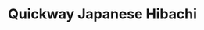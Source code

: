 ---
layout: place
title: "Quickway Japanese Hibachi"
permalink: /maryland/oxon-hill/quickway-japanese-hibachi.html
stateAbbr: MD
stateName: Maryland
cityName: Oxon Hill
place_id: ChIJUT2uUme7t4kRXAlxiU5rJdw
photos:
  - >-
    AUy1YQ2E8hAva-IWfRP1R0-5O8TTR5oBDFtMQZRDupLglbSOQI0EoyUgy6CNP9Nt8I1bFbReR15gd-PWYGQOChPd7uHGNWi9G4Hh-k2rd2stq9QMGBnnheCtcqxqU2fIfhr1NxZNTGote0ZjoL6rc6AdGp57SXaCyP624mvPPX6vaxMan0YDOFYf0vNKez1N_wP-5QgFn4TN8fFKe3X0RXLtOp7ujeXjFvpMdQoZvyuDhXIR_Pu7NiWkxRz9P1ngzDz7QWJt5wt2TaVGDtVeiclHB7r8oQ0AE6_cl6nT0Ah5-ym1pg
  - >-
    AUy1YQ2-9nate9hkSO3aOgY9fgCO3ABb2Z5GkVbDb5Lr0NcB9MnmNF6-VaT4Cwaqle6LT_MutqFX8vMEo-ZltpjM3H9RQK-6jwatyoqCKQ7JYnOTBo8fhtIIEGC3IXlnYikZm4AK_f9paVZWtm8fF57p-5ligKsXGYF_Hv7Feijyif7LyPVuMkL0NkI64ETOHYv58xA5fTEIavYSjirHMdjpJs6gxyZX6kkH0wqq2X7hOdMEIeLne1Sys9vAVswuqujU4ZBmH-BNxEwOxJXQd7V6UtXIm4g6p4dXegWSzVwZQfsSAw
  - >-
    AUy1YQ1Dfm70hDaIVxKpMVsTrf6LCZ0uWqspHDZa9iVjdAZuOMLrrhkTTN21RL8MdlT0dFtfKrI4Fd8h9t1zmhB6TwqUKpQ0mYij9CXEKeIUsEakBBRjID-GKpuPP8EksNM2UcAZuGRmPTzgEoKNj-a5eiTPv__rH4NHudghjBnwGvJuPu9zfeUgCJGPa3vEF3Kn3zfSbIHS17b7xXpwFzZFT4JZaoIPcHvsu2nggFJaGS0ZURKcjFlCGagJS9wGQl4VMWa_mwWPaShkEtDQbs4A7tNnCjuI_WQtkPuhKBnsz20MWvm1NjRTzheXjtEGSEUpXMCNJj-GtBztHfOQvRiND9sw4hlMKvruy9-kjeWWNi4ikS5P0Fa9QE6--R_kBMy59irjQKWwzjozdgt96YaBpUIMbFOtlhbizPZZrScLOx5hpf8
  - >-
    AUy1YQ0ifzAVg-dJ5Tt3Btz-tx3hfS_y8PGMpWr8UqP78EI0wWp9o2uxcbYtvqACYKBanVhTL9jwFnoXUVwx1_nk3s95NaCAGSIwixOb9EZQ46DhBqcsOXXgZUjuhbJXkY0r9xsTqfqqrn_x-xl4vLYxz8DJfZXCywpd1I0Pj3s8qKKG7SLbtm8W8q4MAXFouPwOEuGksYq8BjUP33QfNYgpa2w9I2aU68H0H0qPn3UaNw8BIluPgT6adUFKt5vbqtrC03Pq1FvqAPPyYYCJLagrI5CtFHjaQhv7M9CSt0NND5DV2g
  - >-
    AUy1YQ0WefG6eCMFckkfYfETYlvBQ6g9wiAa-TCLHrFL-95txu3bGe1HU5rUF1PLi8vMIoABobrgv08RmB3jeMLlZhLvrLBMk24YWjCqvjJKsWg-yVKAUjHOq71z_DkPURb2OlAzkR06MbDKxjAT9w-kO1s88CADfFAvjkURQcOa8CzszKznvl6r2e2--uG1XosKa21He_VpYY694y_k9plqE5xe8J66dakrzVtB7gQbjZxlW9lEjOCZQj6lDCPKB6osDPO4-ytUJgQVwtUw3rGOKTK-ow57VOCCpqfuMz7YcHy8hHum9cYhvKI0tZdDtj5Ghtr8unD96zsm3vAMaraowgNp-Rvjhn_lXLKkOocdp_WiIzlxO_xv7rj-UnqP9CWQv5G_1sDRwA8Y3nES4pF4ckRTWNgc8yGf4wxxrUDE3UpfmBLx
  - >-
    AUy1YQ3Orv2Sg0aSUEcuVMzBpOwxWW9kIXVbM6QPhNPtnta_9I9V1EVFpvOVep5Yj9A9zl1qw9smyaEnCgzeQg5jPXIixaWQpaKkq14H6o6jH3Fq8y4Q0uOt775ru7jfuRvnGzDr444lXSoNwdYjIFSACGrh5d82ilB1oWRIy3pb-heBG9gy_jMU5_BZs8JEoZch5l1uTo9DF7qd_liVr0yu96hlRhoZ8ShlZNGOwFW6HCxd4Eh6xuP3QcdccQaJ9Hjhsn0UEbwQRsK12mCbFeUrf6eFzXdya21WCsrz0BP-Ih6g9jZtaFkvFAjBeimp4DXW97Zhq9rSV9f-UhaRSl0Bin758oO3eaBPUKtMBXd-QsmaIlXxZYdQSpgjjecoW2zD3dM4nm4UNCeJsWfIXprQ8t3HReWg-gp73VhlBZGhn8uBaIw
  - >-
    AUy1YQ2CX3LcWTxaU01M9O5OA3FKBOVx3U-36KdQS1sQh_10azAF1alEzsBNGcrRXGX3sli0x5c4NPATi9rYYFoHjZZWGVDwuzYECyB0mS2KgDNGaGCePUdCoAX_3oiS3fwbltlFSJIP0UjK-T2ek7R-z9rKljsNGGngSQirTFUfN72nphzNKWB6UYAfPNnoDg0TjLgf2sq6rJQsaMt6VB2pBqqxJvD7rkiE3EdDoYFD_m4jd_oPS9zdJmyLTJx08MKT1G1kpT294BM5EldOF0U3uIe1hZgxW_OWCHcgEM9dIwb_1_Hi1rzAzOQDNFB4lv9U8xsflVEj_DUFM9zE5R7ULu13iFu5zZzOCUr10ZbMVyH_tOAj1WtmltOok0leaCA5Y2GUkM_Cu_Ke-Bwi7CFgnSlZuQkEkHQXqaRvLdtmhlk
  - >-
    AUy1YQ38qIUqYGkLFozuxtzomABMHP-ZMBP9dHVSnZLGoR8vDmnMPUOGIfZPEowIt7SyvmKH7Ncz7vD0pmk0X3k7Cxn5SfoYym8Sfdps4uiudPJaUIDtNzzjeqJqYE-i85sPaaXhBG0tzXGUKesKTInpmKla2dp2X4dNN_qd_jxGCSP-3Jz_wKvayaGoRvYZcachgFsEDvE2gNvhNyCtYzQh_YVH0df9blKZvs9slG63vREvnNXfNCr6P5qDbGtN5FX4ibKNGRXxFsrtIr7fjDEbIID24F_LFBb485jVn01rdo0gaw
  - >-
    AUy1YQ13YyoL651R_zp8EY7DDq_U9zT6774Y0ZKfYPj-LFK1vNB8YSlZW1H_gM6uUhZdKrAPS9G_0_Et0oca2V8UtDHAWulFLtlNACdJswLwW7AD7-6kY1wMJnceEtALT8QDuu9Sf3hKuRdEC1b0dWJHcw6H-QiFJ8iAzSztMOIDYnW3-ffqXCqlTEOKz-eKdQd38NQ6tFDGLR1j1DalIA-Rlo6QPnpHQKBjUiFVvPN_lFY1o1ihO2TRQZiK9gpma-JldGO9vWkTufhiKG0VYaBPWi7CrqHubUFok3NGE4XWVNAqaHoRaTo50KRb9PO51aOsbLGM11Spto1a0ig1wkxkUKJkIw21BY61Y4nQPTyaW9-_PDs8m59loZgB4Ct71_cRHXaB60uBVW9x2giE0thfuTdnm3Tc5Jd_njMSpSPqFtGXLeKI
  - >-
    AUy1YQ31s7nE20L91BaCVNpC9M44kGSSE4876Z91MkyuTy9ZwWpoj_x2jKRJGvObVkfhOd7o_Dw2gw0f2JqS7XS-MJja6g1Nt5dt_MLoz_9cJxAP1FtJ6TPYNGZG0FgilYDc56-p0RYGZqufN6NlSfS7qRQCl6G8maL7sztb4fhhXJOnG0ZbBx-6Szu99IvVfnNDapPQg4bi9VYnrGs9m_ODhcGcmlz4v99naVf1SQMxLKqrYMN1BrRWtwdto6498sI7QCeCTWKV3wlWj4wIhD88sQpSLVLGwdDSXrTYRIToNksoVt32aJY43r0D-eyyHamOttY8CPiMpZOSkh1Wn0AkSPpdLxh68RV-DH2_h-l4FFVydSOBeLYNW0lqNFZnaLrgQHeP5YEidtHb6x_y5iR_AhWLl-my3EcGdDZ33z6-LKE02A
address: 5203 Indian Head Hwy, Oxon Hill, MD 20745, USA
street: 5203 Indian Head Hwy
city: Oxon Hill
state: MD
zip: '20745'
country: USA
neighborhood: null
latitude: '38.817855'
longitude: '-77.003804'
accessibility_options:
  wheelchairAccessibleParking: true
  wheelchairAccessibleEntrance: true
  wheelchairAccessibleRestroom: true
business_status: OPERATIONAL
name: Quickway Japanese Hibachi
google_maps_links:
  directionsUri: >-
    https://www.google.com/maps/dir//''/data=!4m7!4m6!1m1!4e2!1m2!1m1!1s0x89b7bb6752ae3d51:0xdc256b4e8971095c!3e0
  placeUri: https://maps.google.com/?cid=15863203247539947868
  writeAReviewUri: >-
    https://www.google.com/maps/place//data=!4m3!3m2!1s0x89b7bb6752ae3d51:0xdc256b4e8971095c!12e1
  reviewsUri: >-
    https://www.google.com/maps/place//data=!4m4!3m3!1s0x89b7bb6752ae3d51:0xdc256b4e8971095c!9m1!1b1
  photosUri: >-
    https://www.google.com/maps/place//data=!4m3!3m2!1s0x89b7bb6752ae3d51:0xdc256b4e8971095c!10e5
primary_type: Japanese Restaurant
opening_hours:
  regular: null
  current: null
secondary_opening_hours:
  regular:
    weekdayDescriptions: null
    type: null
  current:
    weekdayDescriptions: null
    type: null
phone: (240) 766-4950
price_level: PRICE_LEVEL_INEXPENSIVE
price_range: $10 &mdash; 20
rating: '3.5'
rating_count: 82
website: https://quickwayhibachi.com/
description: >-
  Japanese chain preparing teppanyaki and sushi for lunch and dinner in casual
  environs.
reviews:
  - ChdDSUhNMG9nS0VJQ0FnSUNYa3E2MjJBRRAB
  - ChZDSUhNMG9nS0VJQ0FnTUNROTc2RUNREAE
  - ChdDSUhNMG9nS0VJQ0FnSURYeWNqOHB3RRAB
  - ChdDSUhNMG9nS0VJQ0FnSURodU5pdGxRRRAB
  - ChZDSUhNMG9nS0VJQ0FnSURhajZLNkJ3EAE
parking_options:
  - FREE_PARKING_LOT
payment_options:
  - ACCEPTS_CREDIT_CARDS
  - ACCEPTS_DEBIT_CARDS
  - ACCEPTS_NFC
allow_dogs: null
curbside_pickup: false
delivery: true
dine_in: true
good_for_children: true
good_for_groups: null
good_for_sports: false
live_music: false
menu_for_children: null
outdoor_seating: false
reservable: null
restroom: true
serves_beer: null
serves_breakfast: null
serves_brunch: null
serves_cocktails: null
serves_coffee: null
serves_dinner: true
serves_dessert: null
serves_lunch: true
serves_vegetarian_food: null
serves_wine: null
takeout: true
slug: Quickway-Japanese-Hibachi

---